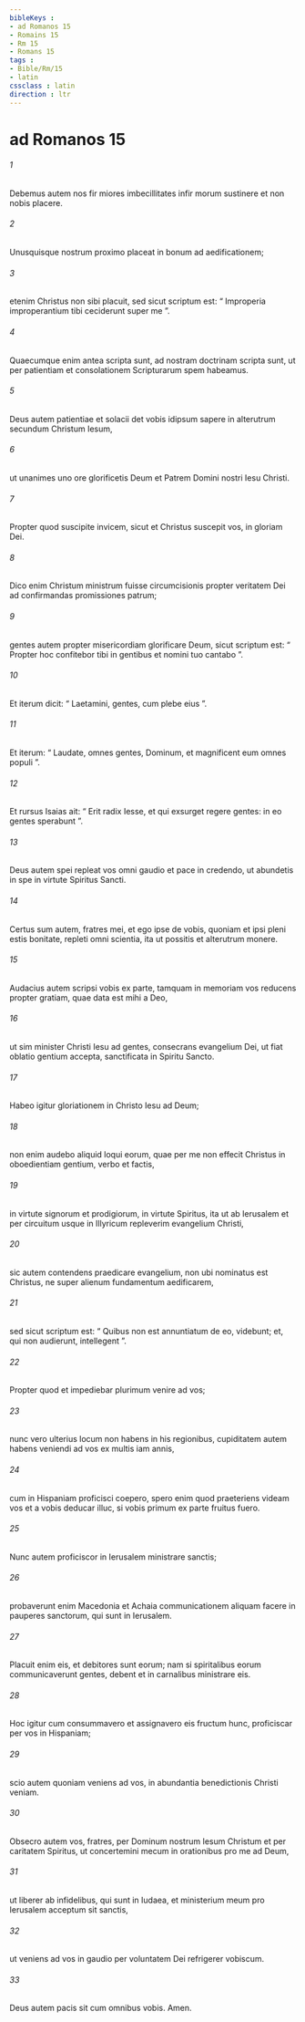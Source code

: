 ```yaml
---
bibleKeys : 
- ad Romanos 15
- Romains 15
- Rm 15
- Romans 15
tags : 
- Bible/Rm/15
- latin
cssclass : latin
direction : ltr
---
```


# ad Romanos 15

###### 1
Debemus autem nos fir miores imbecillitates infir morum sustinere et non nobis placere. 
###### 2
Unusquisque nostrum proximo placeat in bonum ad aedificationem; 
###### 3
etenim Christus non sibi placuit, sed sicut scriptum est: “ Improperia improperantium tibi ceciderunt super me ”. 
###### 4
Quaecumque enim antea scripta sunt, ad nostram doctrinam scripta sunt, ut per patientiam et consolationem Scripturarum spem habeamus. 
###### 5
Deus autem patientiae et solacii det vobis idipsum sapere in alterutrum secundum Christum Iesum, 
###### 6
ut unanimes uno ore glorificetis Deum et Patrem Domini nostri Iesu Christi.
###### 7
Propter quod suscipite invicem, sicut et Christus suscepit vos, in gloriam Dei. 
###### 8
Dico enim Christum ministrum fuisse circumcisionis propter veritatem Dei ad confirmandas promissiones patrum; 
###### 9
gentes autem propter misericordiam glorificare Deum, sicut scriptum est: “ Propter hoc confitebor tibi in gentibus et nomini tuo cantabo ”.
###### 10
Et iterum dicit: “ Laetamini, gentes, cum plebe eius ”.
###### 11
Et iterum: “ Laudate, omnes gentes, Dominum, et magnificent eum omnes populi ”.
###### 12
Et rursus Isaias ait: “ Erit radix Iesse, et qui exsurget regere gentes: in eo gentes sperabunt ”.
###### 13
Deus autem spei repleat vos omni gaudio et pace in credendo, ut abundetis in spe in virtute Spiritus Sancti.
###### 14
Certus sum autem, fratres mei, et ego ipse de vobis, quoniam et ipsi pleni estis bonitate, repleti omni scientia, ita ut possitis et alterutrum monere. 
###### 15
Audacius autem scripsi vobis ex parte, tamquam in memoriam vos reducens propter gratiam, quae data est mihi a Deo, 
###### 16
ut sim minister Christi Iesu ad gentes, consecrans evangelium Dei, ut fiat oblatio gentium accepta, sanctificata in Spiritu Sancto. 
###### 17
Habeo igitur gloriationem in Christo Iesu ad Deum; 
###### 18
non enim audebo aliquid loqui eorum, quae per me non effecit Christus in oboedientiam gentium, verbo et factis, 
###### 19
in virtute signorum et prodigiorum, in virtute Spiritus, ita ut ab Ierusalem et per circuitum usque in Illyricum repleverim evangelium Christi, 
###### 20
sic autem contendens praedicare evangelium, non ubi nominatus est Christus, ne super alienum fundamentum aedificarem, 
###### 21
sed sicut scriptum est: “ Quibus non est annuntiatum de eo, videbunt; et, qui non audierunt, intellegent ”.
###### 22
Propter quod et impediebar plurimum venire ad vos; 
###### 23
nunc vero ulterius locum non habens in his regionibus, cupiditatem autem habens veniendi ad vos ex multis iam annis, 
###### 24
cum in Hispaniam proficisci coepero, spero enim quod praeteriens videam vos et a vobis deducar illuc, si vobis primum ex parte fruitus fuero.
###### 25
Nunc autem proficiscor in Ierusalem ministrare sanctis; 
###### 26
probaverunt enim Macedonia et Achaia communicationem aliquam facere in pauperes sanctorum, qui sunt in Ierusalem. 
###### 27
Placuit enim eis, et debitores sunt eorum; nam si spiritalibus eorum communicaverunt gentes, debent et in carnalibus ministrare eis. 
###### 28
Hoc igitur cum consummavero et assignavero eis fructum hunc, proficiscar per vos in Hispaniam; 
###### 29
scio autem quoniam veniens ad vos, in abundantia benedictionis Christi veniam. 
###### 30
Obsecro autem vos, fratres, per Dominum nostrum Iesum Christum et per caritatem Spiritus, ut concertemini mecum in orationibus pro me ad Deum, 
###### 31
ut liberer ab infidelibus, qui sunt in Iudaea, et ministerium meum pro Ierusalem acceptum sit sanctis, 
###### 32
ut veniens ad vos in gaudio per voluntatem Dei refrigerer vobiscum. 
###### 33
Deus autem pacis sit cum omnibus vobis. Amen.
